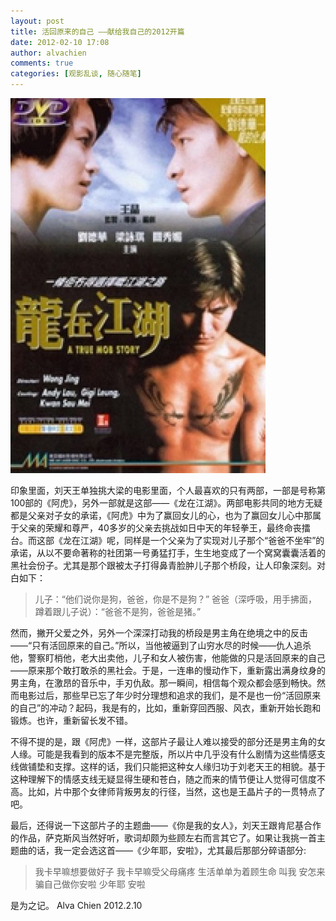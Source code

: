 ```yaml
---
layout: post
title: 活回原来的自己 ——献给我自己的2012开篇
date: 2012-02-10 17:08
author: alvachien
comments: true
categories: [观影乱谈, 随心随笔]
---
```


![龙在江湖海报](/assets/uploads/2012/02/165998-382-small2004615143246911213.jpg)


印象里面，刘天王单独挑大梁的电影里面，个人最喜欢的只有两部，一部是号称第100部的《阿虎》，另外一部就是这部——《龙在江湖》。两部电影共同的地方无疑都是父亲对子女的承诺，《阿虎》中为了赢回女儿的心，也为了赢回女儿心中那属于父亲的荣耀和尊严，40多岁的父亲去挑战如日中天的年轻拳王，最终命丧擂台。而这部《龙在江湖》呢，同样是一个父亲为了实现对儿子那个“爸爸不坐牢”的承诺，从以不要命著称的社团第一号勇猛打手，生生地变成了一个窝窝囊囊活着的黑社会份子。尤其是那个跟被太子打得鼻青脸肿儿子那个桥段，让人印象深刻。对白如下：

>儿子：“他们说你是狗，爸爸，你是不是狗？”
爸爸（深呼吸，用手拂面，蹲着跟儿子说）：“爸爸不是狗，爸爸是猪。”

然而，撇开父爱之外，另外一个深深打动我的桥段是男主角在绝境之中的反击——“只有活回原来的自己。”所以，当他被逼到了山穷水尽的时候——仇人追杀他，警察盯梢他，老大出卖他，儿子和女人被伤害，他能做的只是活回原来的自己——原来那个敢打敢杀的黑社会。于是，一连串的慢动作下，重新露出满身纹身的男主角，在激昂的音乐中，手刃仇敌。那一瞬间，相信每个观众都会感到畅快。然而电影过后，那些早已忘了年少时分理想和追求的我们，是不是也一份“活回原来的自己”的冲动？起码，我是有的，比如，重新穿回西服、风衣，重新开始长跑和锻炼。也许，重新留长发不错。

不得不提的是，跟《阿虎》一样，这部片子最让人难以接受的部分还是男主角的女人缘。可能是我看到的版本不是完整版，所以片中几乎没有什么剧情为这些情感支线做铺垫和支撑。这样的话，我们只能把这种女人缘归功于刘老天王的相貌。基于这种理解下的情感支线无疑显得生硬和苍白，随之而来的情节便让人觉得可信度不高。比如，片中那个女律师背叛男友的行径，当然，这也是王晶片子的一贯特点了吧。

最后，还得说一下这部片子的主题曲——《你是我的女人》，刘天王跟肯尼基合作的作品，萨克斯风当然好听，歌词却颇为些顾左右而言其它了。如果让我挑一首主题曲的话，我一定会选这首——《少年耶，安啦》，尤其最后那部分碎语部分:

>我卡早嘛想要做好子
我卡早嘛受父母痛疼
生活单单为着顾生命 叫我
安怎来骗自己做你安啦
少年耶 安啦

是为之记。
Alva Chien
2012.2.10
